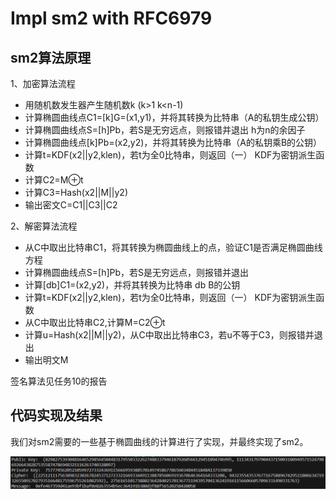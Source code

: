 # Impl sm2 with RFC6979

## sm2算法原理

1、加密算法流程

* 用随机数发生器产生随机数k (k>1 k<n-1)
* 计算椭圆曲线点C1=[k]G=(x1,y1)，并将其转换为比特串（A的私钥生成公钥）
* 计算椭圆曲线点S=[h]Pb，若S是无穷远点，则报错并退出 h为n的余因子
* 计算椭圆曲线点[k]Pb=(x2,y2)，并将其转换为比特串（A的私钥乘B的公钥）
* 计算t=KDF(x2||y2,klen)，若t为全0比特串，则返回（一） KDF为密钥派生函数
* 计算C2=M⊕t
* 计算C3=Hash(x2||M||y2)
* 输出密文C=C1||C3||C2

2、解密算法流程
*  从C中取出比特串C1，将其转换为椭圆曲线上的点，验证C1是否满足椭圆曲线方程
* 计算椭圆曲线点S=[h]Pb，若S是无穷远点，则报错并退出
* 计算[db]C1=(x2,y2)，并将其转换为比特串 db B的公钥
* 计算t=KDF(x2||y2,klen)，若t为全0比特串，则返回（一） KDF为密钥派生函数
* 从C中取出比特串C2,计算M=C2⊕t
* 计算u=Hash(x2||M||y2)，从C中取出比特串C3，若u不等于C3，则报错并退出
* 输出明文M

签名算法见任务10的报告

## 代码实现及结果
我们对sm2需要的一些基于椭圆曲线的计算进行了实现，并最终实现了sm2。

![1](./result.png)